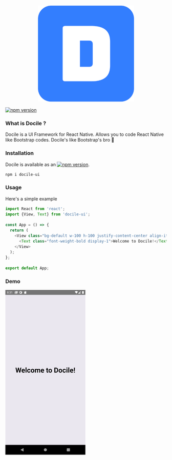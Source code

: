 <p align="center">
  <a href="https://rsuitejs.com" target="_blank" rel="noopener noreferrer">
   <img src="./logo.jpg" alt="Docile" width="300" height="300">
  </a>
</p>

[![npm version](https://badge.fury.io/js/docile-ui.svg)](https://badge.fury.io/js/docile-ui)

### What is Docile ?

Docile is a UI Framework for React Native. Allows you to code React Native like Bootstrap codes. Docile's like Bootstrap's bro 🤙

### Installation

Docile is available as an [![npm version](https://badge.fury.io/js/docile-ui.svg)](https://badge.fury.io/js/docile-ui).

```bash
npm i docile-ui
```

### Usage

Here's a simple example

```js
import React from 'react';
import {View, Text} from 'docile-ui';

const App = () => {
  return (
    <View class="bg-default w-100 h-100 justify-content-center align-items-center">
      <Text class="font-weight-bold display-1">Welcome to Docile!</Text>
    </View>
  );
};

export default App;
```

### Demo

   <img src="./screenshot.png" alt="Docile" width="250">


